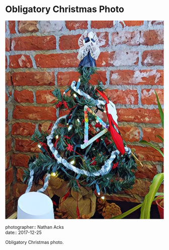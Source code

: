 # Obligatory Christmas Photo

![A photo of a small Christmas tree against a brick wall, processed to look like a painting](assets/2017-12-25-obligatory-christmas-photo.webp)

photographer:: Nathan Acks  
date:: 2017-12-25

Obligatory Christmas photo.
